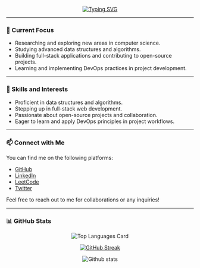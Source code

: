 
<p align="center">
  <a href="https://git.io/typing-svg">
    <img src="https://readme-typing-svg.demolab.com?font=Acme&duration=2949&pause=200&color=C200C4&background=000000&center=true&vCenter=true&multiline=true&width=438&height=136&lines=Kartikesh+Pachkawade+;Researcher+%7C+Computer+Science+Student+;Data+Structures+%7C+Algorithms+;Full+Stack+Developer+%7C+Open+Source+;Learning+DevOps" alt="Typing SVG" /> 
  </a>
</p>

---

### 🔭 Current Focus

- Researching and exploring new areas in computer science.
- Studying advanced data structures and algorithms.
- Building full-stack applications and contributing to open-source projects.
- Learning and implementing DevOps practices in project development.

---

### 🌱 Skills and Interests

- Proficient in data structures and algorithms.
- Stepping up in full-stack web development.
- Passionate about open-source projects and collaboration.
- Eager to learn and apply DevOps principles in project workflows.

---

### 📫 Connect with Me

You can find me on the following platforms:

- [GitHub](https://github.com/kratikesh18)
- [LinkedIn](https://www.linkedin.com/in/kartikesh-pachkawade/)
- [LeetCode](https://leetcode.com/kratikesh18/)
- [Twitter](https://twitter.com/kratikesh18)

Feel free to reach out to me for collaborations or any inquiries!

---

### 📊 GitHub Stats

<p align="center">
  <img src="https://github-readme-stats.vercel.app/api/top-langs/?username=kratikesh18" alt="Top Languages Card" />
</p>

<p align="center">
  <a href="https://git.io/streak-stats">
    <img src="https://streak-stats.demolab.com?user=kratikesh18&theme=ambient-gradient&type=png" alt="GitHub Streak" />
  </a>
</p>

<p align="center">
  <img src="https://github-readme-stats.vercel.app/api?username=kratikesh18&theme=highcontrast&show_icons=true&count_private=true" alt="Github stats" />
</p>

